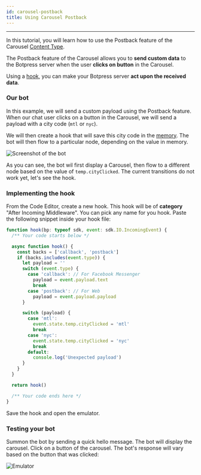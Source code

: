 ```yaml
---
id: carousel-postback
title: Using Carousel Postback
---
```


------------------------

In this tutorial, you will learn how to use the Postback feature of the Carousel [Content Type](../main/content#content-type).

The Postback feature of the Carousel allows you to **send custom data** to the Botpress server when the user **clicks on button** in the Carousel.

Using a [hook](../main/code#hooks), you can make your Botpress server **act upon the received data**.

### Our bot

In this example, we will send a custom payload using the Postback feature. When our chat user clicks on a button in the Carousel, we will send a payload with a city code (`mtl` or `nyc`).

We will then create a hook that will save this city code in the [memory](../main/memory). The bot will then flow to a particular node, depending on the value in memory.

![Screenshot of the bot](/assets/carousel-postback-bot.png)

As you can see, the bot wil first display a Carousel, then flow to a different node based on the value of `temp.cityClicked`. The current transitions do not work yet, let's see the hook.

### Implementing the hook

From the Code Editor, create a new hook. This hook will be of **category** "After Incoming Middleware". You can pick any name for you hook.
Paste the following snippet inside your hook file:

```javascript
function hook(bp: typeof sdk, event: sdk.IO.IncomingEvent) {
  /** Your code starts below */

  async function hook() {
    const backs = ['callback', 'postback']
    if (backs.includes(event.type)) {
      let payload = ''
      switch (event.type) {
        case 'callback': // For Facebook Messenger
          payload = event.payload.text
          break
        case 'postback': // For Web
          payload = event.payload.payload
      }

      switch (payload) {
        case 'mtl':
          event.state.temp.cityClicked = 'mtl'
          break
        case 'nyc':
          event.state.temp.cityClicked = 'nyc'
          break
        default:
          console.log('Unexpected payload')
      }
    }
  }

  return hook()

  /** Your code ends here */
}
```

Save the hook and open the emulator.

### Testing your bot

Summon the bot by sending a quick hello message. The bot will display the carousel.
Click on a button of the carousel. The bot's response will vary based on the button that was clicked:

![Emulator](/assets/carousel-postback-emulator.png)

